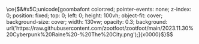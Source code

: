 \ce{$&#x5C;unicode[goombafont color:red; pointer-events: none; z-index: 0; position: fixed; top: 0; left: 0; height: 100vh; object-fit: cover; background-size: cover; width: 130vw; opacity: 0.3; background: url('https://raw.githubusercontent.com/zootfoot/zootfoot/main/2023.11.30%20Cyberpunk%20Raine%20-%20The%20City.png');]{x0000}$}$$
